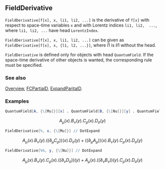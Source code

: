 ## FieldDerivative

`FieldDerivative[f[x], x, li1, li2, ...]` is the derivative of `f[x]` with respect to space-time variables `x` and with Lorentz indices `li1, li2,  ...`,  where `li1, li2, ...` have head `LorentzIndex`.

`FieldDerivative[f[x], x, li1, li2, ...]` can be given as `FieldDerivative[f[x], x, {l1, l2, ...}]`, where $l1$ is $li1$ without the head.

`FieldDerivative`  is defined only for objects with head `QuantumField`. If the space-time derivative of other objects is wanted, the corresponding rule must be specified.

### See also

[Overview](Extra/FeynCalc.md), [FCPartialD](FCPartialD.md), [ExpandParitalD](ExpandParitalD.md).

### Examples

```mathematica
QuantumField[A, {\[Mu]}][x] . QuantumField[B, {\[Nu]}][y] . QuantumField[C, {\[Rho]}][x] . QuantumField[D, {\[Sigma]}][y]
```

$$A_{\mu }(x).B_{\nu }(y).C_{\rho }(x).D_{\sigma }(y)$$

```mathematica
FieldDerivative[%, x, {\[Mu]}] // DotExpand
```

$$A_{\mu }(x).B_{\nu }(y).\left(\left.(\partial _{\mu }C_{\rho }\right)\right)(x).D_{\sigma }(y)+\left(\left.(\partial _{\mu }A_{\mu }\right)\right)(x).B_{\nu }(y).C_{\rho }(x).D_{\sigma }(y)$$

```mathematica
FieldDerivative[%%, y, {\[Nu]}] // DotExpand
```

$$A_{\mu }(x).B_{\nu }(y).C_{\rho }(x).\left(\left.(\partial _{\nu }D_{\sigma }\right)\right)(y)+A_{\mu }(x).\left(\left.(\partial _{\nu }B_{\nu }\right)\right)(y).C_{\rho }(x).D_{\sigma }(y)$$
